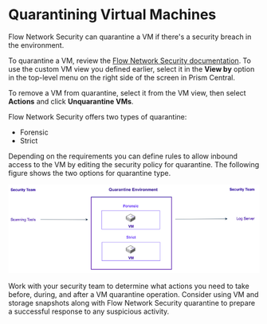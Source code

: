 # Quarantining Virtual Machines

Flow Network Security can quarantine a VM if there's a security breach in the environment. 

To quarantine a VM, review the [Flow Network Security documentation](https://portal.nutanix.com/page/documents/details?targetId=Nutanix-Flow-Guide:mul-quarantine-rule-configuration-c.html). To use the custom VM view you defined earlier, select it in the **View by** option in the top-level menu on the right side of the screen in Prism Central.

To remove a VM from quarantine, select it from the VM view, then select **Actions** and click **Unquarantine VMs**.

Flow Network Security offers two types of quarantine:

- Forensic
- Strict

Depending on the requirements you can define rules to allow inbound access to the VM by editing the security policy for quarantine. The following figure shows the two options for quarantine type.

![Example Quarantine Policy](../images/bp-2125-securing-citrix-virtual-apps-and-desktops-with-nutanix-flow_image06.png "Example Quarantine Policy")

Work with your security team to determine what actions you need to take before, during, and after a VM quarantine operation. Consider using VM and storage snapshots along with Flow Network Security quarantine to prepare a successful response to any suspicious activity.